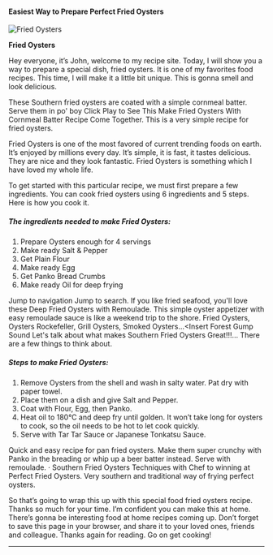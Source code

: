             

#### Easiest Way to Prepare Perfect Fried Oysters

![Fried Oysters](https://img-global.cpcdn.com/recipes/bc6c84694ca5c062/751x532cq70/fried-oysters-recipe-main-photo.jpg)

**Fried Oysters**

Hey everyone, it’s John, welcome to my recipe site. Today, I will show you a way to prepare a special dish, fried oysters. It is one of my favorites food recipes. This time, I will make it a little bit unique. This is gonna smell and look delicious.

These Southern fried oysters are coated with a simple cornmeal batter. Serve them in po' boy Click Play to See This Make Fried Oysters With Cornmeal Batter Recipe Come Together. This is a very simple recipe for fried oysters.

Fried Oysters is one of the most favored of current trending foods on earth. It’s enjoyed by millions every day. It’s simple, it is fast, it tastes delicious. They are nice and they look fantastic. Fried Oysters is something which I have loved my whole life.

To get started with this particular recipe, we must first prepare a few ingredients. You can cook fried oysters using 6 ingredients and 5 steps. Here is how you cook it.

##### The ingredients needed to make Fried Oysters:

1.  Prepare Oysters enough for 4 servings
2.  Make ready Salt & Pepper
3.  Get Plain Flour
4.  Make ready Egg
5.  Get Panko Bread Crumbs
6.  Make ready Oil for deep frying

Jump to navigation Jump to search. If you like fried seafood, you'll love these Deep Fried Oysters with Remoulade. This simple oyster appetizer with easy remoulade sauce is like a weekend trip to the shore. Fried Oysters, Oysters Rockefeller, Grill Oysters, Smoked Oysters…<Insert Forest Gump Sound Let's talk about what makes Southern Fried Oysters Great!!!… There are a few things to think about.

##### Steps to make Fried Oysters:

1.  Remove Oysters from the shell and wash in salty water. Pat dry with paper towel.
2.  Place them on a dish and give Salt and Pepper.
3.  Coat with Flour, Egg, then Panko.
4.  Heat oil to 180℃ and deep fry until golden. It won’t take long for oysters to cook, so the oil needs to be hot to let cook quickly.
5.  Serve with Tar Tar Sauce or Japanese Tonkatsu Sauce.

Quick and easy recipe for pan fried oysters. Make them super crunchy with Panko in the breading or whip up a beer batter instead. Serve with remoulade. · Southern Fried Oysters Techniques with Chef to winning at Perfect Fried Oysters. Very southern and traditional way of frying perfect oysters.

So that’s going to wrap this up with this special food fried oysters recipe. Thanks so much for your time. I’m confident you can make this at home. There’s gonna be interesting food at home recipes coming up. Don’t forget to save this page in your browser, and share it to your loved ones, friends and colleague. Thanks again for reading. Go on get cooking!

* * *